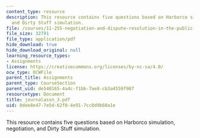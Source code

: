 ```yaml
---
content_type: resource
description: This resource contains five questions based on Harborco simulation, negotiation,
  and Dirty Stuff simulation.
file: /courses/11-255-negotiation-and-dispute-resolution-in-the-public-sector-spring-2005/0dee8e477e5d62f04e917cc8d9b60a1e_journalassn_3.pdf
file_size: 32791
file_type: application/pdf
hide_download: true
hide_download_original: null
learning_resource_types:
- Assignments
license: https://creativecommons.org/licenses/by-nc-sa/4.0/
ocw_type: OCWFile
parent_title: Assignments
parent_type: CourseSection
parent_uid: de540165-4a4c-f1bb-7ae8-cb3a4559f987
resourcetype: Document
title: journalassn_3.pdf
uid: 0dee8e47-7e5d-62f0-4e91-7cc8d9b60a1e
---
```

This resource contains five questions based on Harborco simulation, negotiation, and Dirty Stuff simulation.